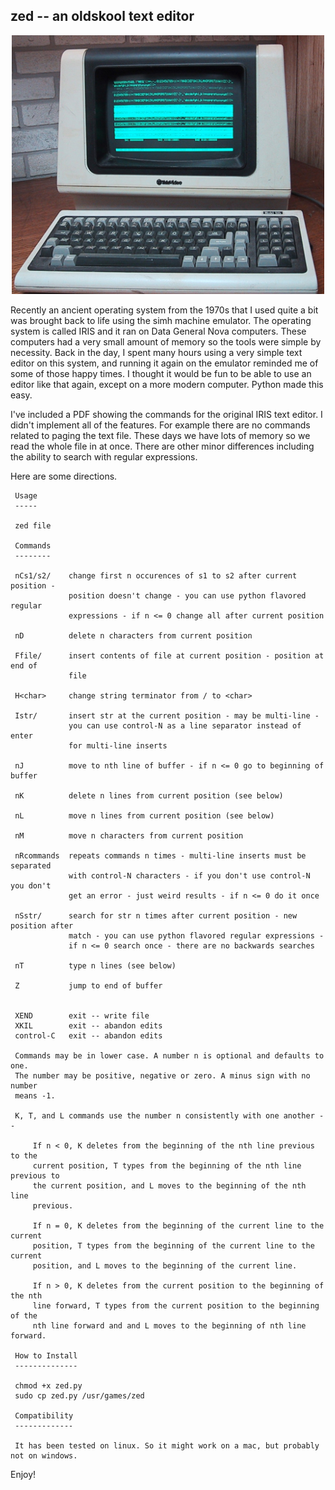 ## zed -- an oldskool text editor
<p align="center">
  <img src="Televideo925Terminal.jpg" width="500"/>
</p>
Recently an ancient operating system from the 1970s that I used quite a bit was brought back to life using the simh machine emulator. The operating system is called IRIS and it ran on Data General Nova computers. These computers had a very small amount of memory so the tools were simple by necessity. Back in the day, I spent many hours using a very simple text editor on this system, and running it again on the emulator reminded me of some of those happy times. I thought it would be fun to be able to use an editor like that again, except on a more modern computer. Python made this easy.


I've included a PDF showing the commands for the original IRIS text editor. I didn't implement all of the features. For example there are no commands related to paging the text file. These days we have lots of memory so we read the whole file in at once. There are other minor differences including the ability to search with regular expressions.

Here are some directions.
```
 Usage
 -----

 zed file

 Commands
 --------

 nCs1/s2/    change first n occurences of s1 to s2 after current position -
             position doesn't change - you can use python flavored regular
             expressions - if n <= 0 change all after current position

 nD          delete n characters from current position

 Ffile/      insert contents of file at current position - position at end of
             file

 H<char>     change string terminator from / to <char>

 Istr/       insert str at the current position - may be multi-line -
             you can use control-N as a line separator instead of enter
             for multi-line inserts

 nJ          move to nth line of buffer - if n <= 0 go to beginning of buffer

 nK          delete n lines from current position (see below)

 nL          move n lines from current position (see below)

 nM          move n characters from current position

 nRcommands  repeats commands n times - multi-line inserts must be separated
             with control-N characters - if you don't use control-N you don't
             get an error - just weird results - if n <= 0 do it once

 nSstr/      search for str n times after current position - new position after
             match - you can use python flavored regular expressions -
             if n <= 0 search once - there are no backwards searches

 nT          type n lines (see below)

 Z           jump to end of buffer


 XEND        exit -- write file
 XKIL        exit -- abandon edits
 control-C   exit -- abandon edits

 Commands may be in lower case. A number n is optional and defaults to one.
 The number may be positive, negative or zero. A minus sign with no number
 means -1.

 K, T, and L commands use the number n consistently with one another --

     If n < 0, K deletes from the beginning of the nth line previous to the
     current position, T types from the beginning of the nth line previous to
     the current position, and L moves to the beginning of the nth line
     previous.

     If n = 0, K deletes from the beginning of the current line to the current
     position, T types from the beginning of the current line to the current
     position, and L moves to the beginning of the current line.

     If n > 0, K deletes from the current position to the beginning of the nth
     line forward, T types from the current position to the beginning of the
     nth line forward and and L moves to the beginning of nth line forward.

 How to Install
 --------------

 chmod +x zed.py
 sudo cp zed.py /usr/games/zed
 
 Compatibility
 -------------
 
 It has been tested on linux. So it might work on a mac, but probably not on windows.
```
Enjoy!
